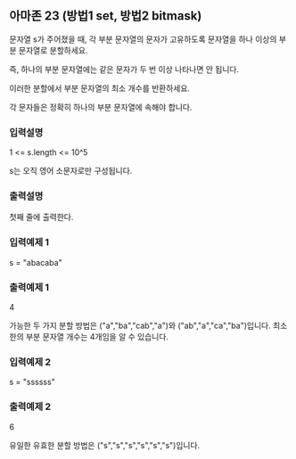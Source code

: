 ## 아마존 23 (방법1 set, 방법2 bitmask)

문자열 s가 주어졌을 때, 각 부분 문자열의 문자가 고유하도록 문자열을 하나 이상의 부분 문자열로 분할하세요.

즉, 하나의 부분 문자열에는 같은 문자가 두 번 이상 나타나면 안 됩니다.

이러한 분할에서 부분 문자열의 최소 개수를 반환하세요.

각 문자들은 정확히 하나의 부분 문자열에 속해야 합니다.

### 입력설명

1 <= s.length <= 10^5

s는 오직 영어 소문자로만 구성됩니다.

### 출력설명

첫째 줄에 출력한다.

### 입력예제 1

s = "abacaba"

### 출력예제 1

4

가능한 두 가지 분할 방법은 ("a","ba","cab","a")와 ("ab","a","ca","ba")입니다. 최소한의 부분 문자열 개수는 4개임을 알 수 있습니다.

### 입력예제 2

s = "ssssss"

### 출력예제 2

6

유일한 유효한 분할 방법은 ("s","s","s","s","s","s")입니다.
